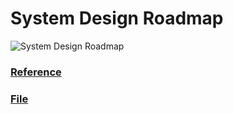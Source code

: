 # System Design Roadmap

![System Design Roadmap](./resources/system-design.jpg)

### [Reference](https://roadmap.sh/system-design)
### [File](./resources/system-design.pdf)